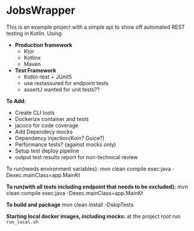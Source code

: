 # JobsWrapper
This is an example project with a simple api to show off automated REST testing in Kotlin. Using:
* **Production framework**
  * Ktor
  * Kotlinx
  * Maven
* **Test Framework**
  * Kotlin-test + JUnit5
  * use restassured for endpoint tests 
  * assertJ wanted for unit tests??
  
**To Add:**
* Create CLI tools
* Dockerize container and tests
* jacoco for code coverage
* Add Dependecy mocks
* Dependency injection(Koin? Guice?)
* Performance tests? (against mocks only)
* Setup test deploy pipeline
* output test results report for non-technical review

To run(needs environment variables):
mvn clean compile exec:java -Dexec.mainClass=app.MainKt

**To run(with all tests including endpoint that needs to be excluded):**
mvn clean compile exec:java -Dexec.mainClass=app.MainKt

**To build and package**
mvn clean install -DskipTests

**Starting local docker images, including mocks:**
at the project root run `run_local.sh`